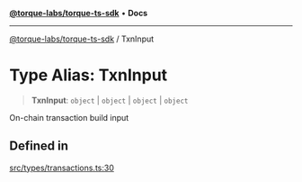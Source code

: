 [**@torque-labs/torque-ts-sdk**](../README.md) • **Docs**

***

[@torque-labs/torque-ts-sdk](../globals.md) / TxnInput

# Type Alias: TxnInput

> **TxnInput**: `object` \| `object` \| `object` \| `object`

On-chain transaction build input

## Defined in

[src/types/transactions.ts:30](https://github.com/torque-labs/torque-ts-sdk/blob/e34efdf278512e8a58bacdba966e9cd90b1db20a/src/types/transactions.ts#L30)
